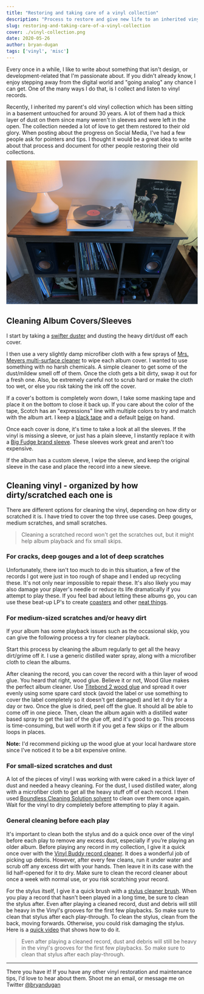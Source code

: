 ```yaml
---
title: "Restoring and taking care of a vinyl collection"
description: "Process to restore and give new life to an inherited vinyl collection."
slug: restoring-and-taking-care-of-a-vinyl-collection
cover: ./vinyl-collection.png
date: 2020-05-26
author: bryan-dugan
tags: ['vinyl', 'misc']
---
```


Every once in a while, I like to write about something that isn't design, or development-related that I'm passionate about. If you didn't already know, I enjoy stepping away from the digital world and "going analog" any chance I can get. One of the many ways I do that, is I collect and listen to vinyl records.

Recently, I inherited my parent's old vinyl collection which has been sitting in a basement untouched for around 30 years. A lot of them had a thick layer of dust on them since many weren't in sleeves and were left in the open. The collection needed a lot of love to get them restored to their old glory. When posting about the progress on Social Media, I've had a few people ask for pointers and tips. I thought it would be a great idea to write about that process and document for other people restoring their old collections.

![Bryan Dugan Vinyl Collection](./bryan-dugan-vinyl-collection.jpg)

## Cleaning Album Covers/Sleeves

I start by taking a [swifter duster](https://amzn.to/2ZG0dig) and dusting the heavy dirt/dust off each cover.

I then use a very slightly damp microfiber cloth with a few sprays of [Mrs. Meyers multi-surface cleaner](https://amzn.to/2zBF8uG) to wipe each album cover. I wanted to use something with no harsh chemicals. A simple cleaner to get some of the dust/mildew smell off of them. Once the cloth gets a bit dirty, swap it out for a fresh one. Also, be extremely careful not to scrub hard or make the cloth too wet, or else you risk taking the ink off the cover.

If a cover's bottom is completely worn down, I take some masking tape and place it on the bottom to close it back up. If you care about the color of the tape, Scotch has an "expressions" line with multiple colors to try and match with the album art. I keep a [black tape](https://amzn.to/36EM7iQ) and a default [beige](https://amzn.to/2X1OvNk) on hand.

Once each cover is done, it's time to take a look at all the sleeves. If the vinyl is missing a sleeve, or just has a plain sleeve, I instantly replace it with a [Big Fudge brand sleeve](https://amzn.to/31SkpLl). These sleeves work great and aren’t too expensive.

If the album has a custom sleeve, I wipe the sleeve, and keep the original sleeve in the case and place the record into a new sleeve.

## Cleaning vinyl - organized by how dirty/scratched each one is

There are different options for cleaning the vinyl, depending on how dirty or scratched it is. I have tried to cover the top three use cases. Deep gouges, medium scratches, and small scratches.

> Cleaning a scratched record won't get the scratches out, but it might help album playback and fix small skips.

### For cracks, deep gouges and a lot of deep scratches

Unfortunately, there isn't too much to do in this situation, a few of the records I got were just in too rough of shape and I ended up recycling these. It's not only near impossible to repair these. It's also likely you may also damage your player's needle or reduce its life dramatically if you attempt to play these. If you feel bad about letting these albums go, you can use these beat-up LP's to create [coasters](https://www.youtube.com/watch?v=P4EoCt5KVck) and other [neat things](https://www.youtube.com/watch?v=OifXWdkqc0Y).

### For medium-sized scratches and/or heavy dirt

If your album has some playback issues such as the occasional skip, you can give the following process a try for cleaner playback.

Start this process by cleaning the album regularly to get all the heavy dirt/grime off it. I use a generic distilled water spray, along with a microfiber cloth to clean the albums.

After cleaning the record, you can cover the record with a thin layer of wood glue. You heard that right, wood glue. Believe it or not, Wood Glue makes the perfect album cleaner. Use [Titebond 2 wood glue](https://amzn.to/3d6PFNd) and spread it over evenly using some spare card stock (avoid the label or use something to cover the label completely so it doesn't get damaged) and let it dry for a day or two. Once the glue is dried, peel off the glue. It should all be able to come off in one piece. Then, clean the album again with a distilled water based spray to get the last of the glue off, and it's good to go. This process is time-consuming, but well worth it if you get a few skips or if the album loops in places.

**Note:** I'd recommend picking up the wood glue at your local hardware store since I've noticed it to be a bit expensive online.

### For small-sized scratches and dust

A lot of the pieces of vinyl I was working with were caked in a thick layer of dust and needed a heavy cleaning. For the dust, I used distilled water, along with a microfiber cloth to get all the heavy stuff off of each record. I then used [Boundless Cleaning Solution solvent](https://www.amazon.com/gp/product/B07RRM3QWS/ref=ppx_yo_dt_b_asin_title_o01_s00?ie=UTF8&psc=1&fbclid=IwAR0eHbedaiysvirDQvCC68b4hG_-V1SsvXDCn2vR2MBSSFoMsrC0wTEAh9Q) to clean over them once again. Wait for the vinyl to dry completely before attempting to play it again.

### General cleaning before each play

It's important to clean both the stylus and do a quick once over of the vinyl before each play to remove any excess dust, especially if you’re playing an older album. Before playing any record in my collection, I give it a quick once over with the [Vinyl Buddy record cleaner](https://amzn.to/2X2dRe2). It does a wonderful job of picking up debris. However, after every few cleans, run it under water and scrub off any excess dirt with your hands. Then leave it in its case with the lid half-opened for it to dry. Make sure to clean the record cleaner about once a week with normal use, or you risk scratching your record.

For the stylus itself, I give it a quick brush with a [stylus cleaner brush](https://amzn.to/3ekID7G). When you play a record that hasn't been played in a long time, be sure to clean the stylus after. Even after playing a cleaned record, dust and debris will still be heavy in the Vinyl's grooves for the first few playbacks. So make sure to clean that stylus after each play-through. To clean the stylus, clean from the back, moving forwards. Otherwise, you could risk damaging the stylus. Here is a [quick video](https://www.youtube.com/watch?v=rvaz07Majog) that shows how to do it.

> Even after playing a cleaned record, dust and debris will still be heavy in the vinyl's grooves for the first few playbacks. So make sure to clean that stylus after each play-through.

---

There you have it! If you have any other vinyl restoration and maintenance tips, I'd love to hear about them. Shoot me an email, or message me on Twitter [@bryandugan](https://twitter.com/bryandugan)
